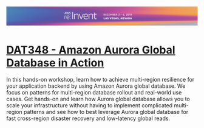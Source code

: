 # ![AWS re:Invent 2019](/assets/reinvent19_banner.png)

# [DAT348 - Amazon Aurora Global Database in Action](docs/index.md)

In this hands-on workshop, learn how to achieve multi-region resilience for your application backend by using Amazon Aurora global database. We focus on patterns for multi-region database rollout and real-world use cases. Get hands-on and learn how Aurora global database allows you to scale your infrastructure without having to implement complicated multi-region patterns and see how to best leverage Aurora global database for fast cross-region disaster recovery and low-latency global reads.
